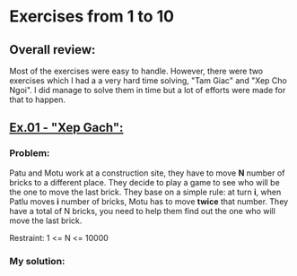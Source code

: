 # Exercises from 1 to 10
## Overall review:
Most of the exercises were easy to handle. However, there were two exercises which I had a a very hard time solving, "Tam Giac" and "Xep Cho Ngoi". I did manage to solve them in time but a lot of efforts were made for that to happen.
## [Ex.01 - "Xep Gach":](Code-Files/01-XepGach.cpp)
### Problem:
Patu and Motu work at a construction site, they have to move **N** number of bricks to a different place. They decide to play a game to see who will be the one to move the last brick. They base on a simple rule: at turn **i**, when Patlu moves **i** number of bricks, Motu has to move **twice** that number. They have a total of N bricks, you need to help them find out the one who will move the last brick.

Restraint: 1 <= N <= 10000
### My solution:


